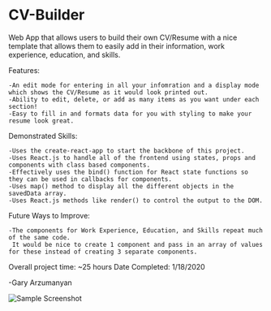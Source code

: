 # CV-Builder

Web App that allows users to build their own CV/Resume with a nice template that allows them to easily add in their information, work experience, education, and skills.

Features:

    -An edit mode for entering in all your infomration and a display mode which shows the CV/Resume as it would look printed out.
    -Ability to edit, delete, or add as many items as you want under each section!
    -Easy to fill in and formats data for you with styling to make your resume look great.

Demonstrated Skills:

    -Uses the create-react-app to start the backbone of this project.
    -Uses React.js to handle all of the frontend using states, props and components with class based components.
    -Effectively uses the bind() function for React state functions so they can be used in callbacks for components.
    -Uses map() method to display all the different objects in the savedData array.
    -Uses React.js methods like render() to control the output to the DOM.

Future Ways to Improve:

    -The components for Work Experience, Education, and Skills repeat much of the same code.
     It would be nice to create 1 component and pass in an array of values for these instead of creating 3 separate components.

Overall project time: ~25 hours Date Completed: 1/18/2020

-Gary Arzumanyan

![Sample Screenshot](cv-project-sample-image.png)
